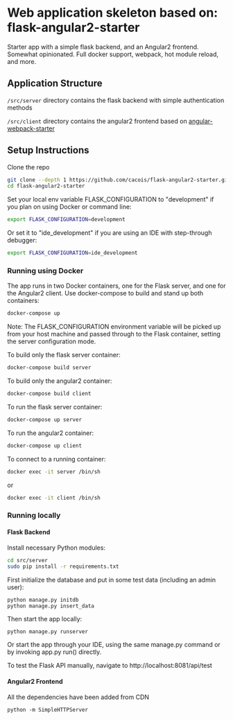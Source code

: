 # Web application skeleton based on: flask-angular2-starter

Starter app with a simple flask backend, and an Angular2 frontend. Somewhat opinionated. Full docker support, webpack, hot module reload, and more.

## Application Structure

`/src/server` directory contains the flask backend with simple authentication methods

`/src/client` directory contains the angular2 frontend based on  [angular-webpack-starter](https://github.com/AngularClass/angular2-webpack-starter)

## Setup Instructions

Clone the repo

```bash
git clone --depth 1 https://github.com/cacois/flask-angular2-starter.git
cd flask-angular2-starter
```

Set your local env variable FLASK_CONFIGURATION to "development" if you plan on using Docker or command line:

```bash
export FLASK_CONFIGURATION=development
```

Or set it to "ide_development" if you are using an IDE with step-through debugger:

```bash
export FLASK_CONFIGURATION=ide_development
```

### Running using Docker

The app runs in two Docker containers, one for the Flask server, and one for the Angular2 client. Use docker-compose to build and stand up both containers:

```bash
docker-compose up
```

Note: The FLASK_CONFIGURATION environment variable will be picked up from your host machine and passed through to the Flask container, setting the server configuration mode.

To build only the flask server container:

```bash
docker-compose build server
```

To build only the angular2 container:

```bash
docker-compose build client
```

To run the flask server container:

```bash
docker-compose up server
```

To run the angular2 container:

```bash
docker-compose up client
```

To connect to a running container:
```bash
docker exec -it server /bin/sh
```
or
```bash
docker exec -it client /bin/sh
```

### Running locally

#### Flask Backend

Install necessary Python modules:

```bash
cd src/server
sudo pip install -r requirements.txt
```

First initialize the database and put in some test data (including an admin user):

    python manage.py initdb
    python manage.py insert_data

Then start the app locally:

    python manage.py runserver

Or start the app through your IDE, using the same manage.py command or by invoking app.py run() directly.

To test the Flask API manually, navigate to http://localhost:8081/api/test

#### Angular2 Frontend

All the dependencies have been added from CDN


    python -m SimpleHTTPServer


